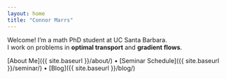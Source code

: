 ```yaml
---
layout: home
title: "Connor Marrs"
---
```


Welcome! I’m a math PhD student at UC Santa Barbara.  
I work on problems in **optimal transport** and **gradient flows**.

[About Me]({{ site.baseurl }}/about/) • [Seminar Schedule]({{ site.baseurl }}/seminar/) • [Blog]({{ site.baseurl }}/blog/)
